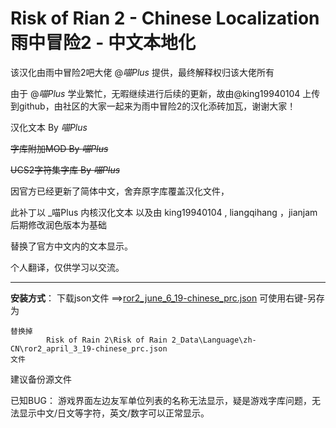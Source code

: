 # Risk of Rian 2 - Chinese Localization 雨中冒险2 - 中文本地化

该汉化由雨中冒险2吧大佬 @_喵Plus_ 提供，最终解释权归该大佬所有

由于 @_喵Plus_ 学业繁忙，无暇继续进行后续的更新，故由@king19940104 上传到github，由社区的大家一起来为雨中冒险2的汉化添砖加瓦，谢谢大家！





汉化文本 By _喵Plus_

~~字库附加MOD By _喵Plus_~~

~~UCS2字符集字库 By _喵Plus_~~




因官方已经更新了简体中文，舍弃原字库覆盖汉化文件，

此补丁以 _喵Plus 内核汉化文本 以及由 king19940104  , liangqihang ，jianjam后期修改润色版本为基础

替换了官方中文内的文本显示。

个人翻译，仅供学习以交流。


---
**安装方式**：
    下载json文件 ==>[ror2_june_6_19-chinese_prc.json](https://raw.githubusercontent.com/jianjam/RiskOfRian2-ChineseLocalization/master/ZH_CN/ror2_june_6_19-chinese_prc.json)       可使用右键-另存为
    
    替换掉
            Risk of Rain 2\Risk of Rain 2_Data\Language\zh-CN\ror2_april_3_19-chinese_prc.json
    文件
    
 建议备份源文件 



已知BUG： 游戏界面左边友军单位列表的名称无法显示，疑是游戏字库问题，无法显示中文/日文等字符，英文/数字可以正常显示。
